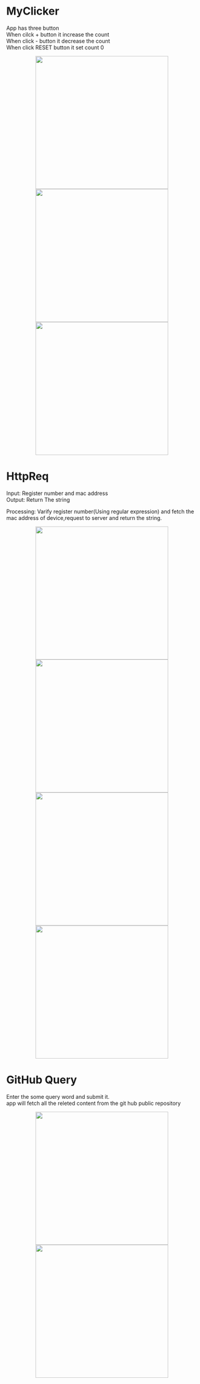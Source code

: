 # MyClicker

App has three button<br/>
When cilck + button it increase the count<br/>
When click - button it decrease the count<br/>
When click RESET button it set count 0

<p align="center">
  <img src="https://github.com/niyatN/Android-Project/blob/master/myClicker/ScreenShot/1.png" width="350"/>
  <img src="https://github.com/niyatN/Android-Project/blob/master/myClicker/ScreenShot/2.png" width="350"/>
  <img src="https://github.com/niyatN/Android-Project/blob/master/myClicker/ScreenShot/3.png" width="350"/>
</p>

# HttpReq

Input: Register number and mac address<br/>
Output: Return The string<br/>

Processing: Varify register number(Using regular expression) and fetch the mac address of device,request to server and return the string.<br/>


<p align="center">
  <img src="https://github.com/niyatN/Android-Project/blob/master/HttpReq/ScreenShot/Screenshot%20from%202018-04-21%2017-52-12.png" width="350"/>
  <img src="https://github.com/niyatN/Android-Project/blob/master/HttpReq/ScreenShot/Screenshot%20from%202018-04-21%2017-52-53.png" width="350"/>
  <img src="https://github.com/niyatN/Android-Project/blob/master/HttpReq/ScreenShot/Screenshot%20from%202018-04-21%2017-53-29.png" width="350"/>
  <img src="https://github.com/niyatN/Android-Project/blob/master/HttpReq/ScreenShot/Screenshot%20from%202018-04-21%2017-53-56.png" width="350"/>
</p>


# GitHub Query

Enter the some query word and submit it.<br/>
app will fetch all the releted content from the git hub public repository

<p align="center">
  <img src="https://github.com/niyatN/Android-Project/blob/master/Practice-GitHub%20Query_Udacity/ScreenShot/1.png" width="350"/>
  <img src="https://github.com/niyatN/Android-Project/blob/master/Practice-GitHub%20Query_Udacity/ScreenShot/2.png" width="350"/>
  </p>
